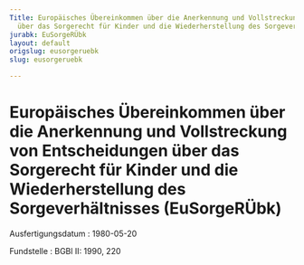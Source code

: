 ```yaml
---
Title: Europäisches Übereinkommen über die Anerkennung und Vollstreckung von Entscheidungen
  über das Sorgerecht für Kinder und die Wiederherstellung des Sorgeverhältnisses
jurabk: EuSorgeRÜbk
layout: default
origslug: eusorgeruebk
slug: eusorgeruebk

---
```


# Europäisches Übereinkommen über die Anerkennung und Vollstreckung von Entscheidungen über das Sorgerecht für Kinder und die Wiederherstellung des Sorgeverhältnisses (EuSorgeRÜbk)

Ausfertigungsdatum
:   1980-05-20

Fundstelle
:   BGBl II: 1990, 220

